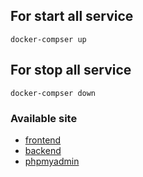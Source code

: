 ## For start all service

```
docker-compser up
```

## For stop all service

```
docker-compser down
```

### Available site

- [frontend](http://localhost:8080/)
- [backend](http://localhost:3000/)
- [phpmyadmin](http://localhost:8000/)
